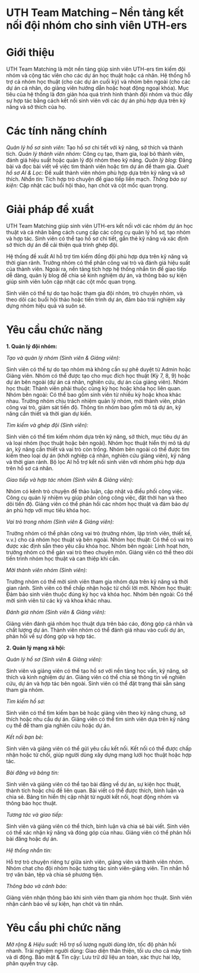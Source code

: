 # UTH Team Matching – Nền tảng kết nối đội nhóm cho sinh viên UTH-ers
# Giới thiệu
UTH Team Matching là một nền tảng giúp sinh viên UTH-ers tìm kiếm đội nhóm và cộng tác viên cho các dự án học thuật hoặc cá nhân. Hệ thống hỗ trợ cả nhóm học thuật (cho các dự án cuối kỳ) và nhóm bên ngoài (cho các dự án cá nhân, do giảng viên hướng dẫn hoặc hoạt động ngoại khóa). Mục tiêu của hệ thống là đơn giản hóa quá trình hình thành đội nhóm và thúc đẩy sự hợp tác bằng cách kết nối sinh viên với các dự án phù hợp dựa trên kỹ năng và sở thích của họ.

# Các tính năng chính
*Quản lý hồ sơ sinh viên:*
Tạo hồ sơ chi tiết với kỹ năng, sở thích và thành tích.
*Quản lý thành viên nhóm:* 
Công cụ tạo, tham gia, loại bỏ thành viên, đánh giá hiệu suất hoặc quản lý đội nhóm theo kỹ năng.
*Quản lý blog:*
Đăng bài và đọc bài viết về việc tìm thành viên hoặc tìm dự án để tham gia.
*Quét hồ sơ AI & Lọc:*
Đề xuất thành viên nhóm phù hợp dựa trên kỹ năng và sở thích.
*Nhắn tin:*
Tích hợp trò chuyện để giao tiếp liền mạch.
*Thông báo sự kiện:*
Cập nhật các buổi hội thảo, hạn chót và cột mốc quan trọng.

# Giải pháp đề xuẩt
UTH Team Matching giúp sinh viên UTH-ers kết nối với các nhóm dự án học thuật và cá nhân bằng cách cung cấp các công cụ quản lý hồ sơ, tạo nhóm và hợp tác. Sinh viên có thể tạo hồ sơ chi tiết, gắn thẻ kỹ năng và xác định sở thích dự án để cải thiện quá trình ghép đội.

Hệ thống đề xuất AI hỗ trợ tìm kiếm đồng đội phù hợp dựa trên kỹ năng và thời gian rảnh. Trưởng nhóm có thể phân công vai trò và đánh giá hiệu suất của thành viên. Ngoài ra, nền tảng tích hợp hệ thống nhắn tin để giao tiếp dễ dàng, quản lý blog để chia sẻ kinh nghiệm dự án, và thông báo sự kiện giúp sinh viên luôn cập nhật các cột mốc quan trọng.

Sinh viên có thể tự do tạo hoặc tham gia đội nhóm, trò chuyện nhóm, và theo dõi các buổi hội thảo hoặc tiến trình dự án, đảm bảo trải nghiệm xây dựng nhóm hiệu quả và suôn sẻ.

# Yêu cầu chức năng
**1. Quản lý đội nhóm:**

*Tạo và quản lý nhóm (Sinh viên & Giảng viên):*

Sinh viên có thể tự do tạo nhóm mà không cần sự phê duyệt từ Admin hoặc Giảng viên.
Nhóm có thể được tạo cho mục đích học thuật (Kỳ 7, 8, 9) hoặc dự án bên ngoài (dự án cá nhân, nghiên cứu, dự án của giảng viên).
Nhóm học thuật: Thành viên phải thuộc cùng kỳ học hoặc khóa học liên quan.
Nhóm bên ngoài: Có thể bao gồm sinh viên từ nhiều kỳ hoặc khoa khác nhau.
Trưởng nhóm chịu trách nhiệm quản lý nhóm, mời thành viên, phân công vai trò, giám sát tiến độ.
Thông tin nhóm bao gồm mô tả dự án, kỹ năng cần thiết và thời gian dự kiến.

*Tìm kiếm và ghép đội (Sinh viên):*

Sinh viên có thể tìm kiếm nhóm dựa trên kỹ năng, sở thích, mục tiêu dự án và loại nhóm (học thuật hoặc bên ngoài).
Nhóm học thuật hiển thị mô tả dự án, kỹ năng cần thiết và vai trò còn trống.
Nhóm bên ngoài có thể được tìm kiếm theo loại dự án (khởi nghiệp cá nhân, nghiên cứu giảng viên), kỹ năng và thời gian rảnh.
Bộ lọc AI hỗ trợ kết nối sinh viên với nhóm phù hợp dựa trên hồ sơ cá nhân.

*Giao tiếp và hợp tác nhóm (Sinh viên & Giảng viên):*

Nhóm có kênh trò chuyện để thảo luận, cập nhật và điều phối công việc.
Công cụ quản lý nhiệm vụ giúp phân công công việc, đặt thời hạn và theo dõi tiến độ.
Giảng viên có thể phản hồi các nhóm học thuật và đảm bảo dự án phù hợp với mục tiêu khóa học.

*Vai trò trong nhóm (Sinh viên & Giảng viên):*

Trưởng nhóm có thể phân công vai trò (trưởng nhóm, lập trình viên, thiết kế, v.v.) cho cả nhóm học thuật và bên ngoài.
Nhóm học thuật: Có thể có vai trò được xác định sẵn theo yêu cầu khóa học.
Nhóm bên ngoài: Linh hoạt hơn, trưởng nhóm có thể gán vai trò theo chuyên môn.
Giảng viên có thể theo dõi tiến trình nhóm học thuật và can thiệp khi cần.

*Mời thành viên nhóm (Sinh viên):*

Trưởng nhóm có thể mời sinh viên tham gia nhóm dựa trên kỹ năng và thời gian rảnh.
Sinh viên có thể chấp nhận hoặc từ chối lời mời.
Nhóm học thuật: Đảm bảo sinh viên thuộc đúng kỳ học và khóa học.
Nhóm bên ngoài: Có thể mời sinh viên từ các kỳ và khoa khác nhau.

*Đánh giá nhóm (Sinh viên & Giảng viên):*

Giảng viên đánh giá nhóm học thuật dựa trên báo cáo, đóng góp cá nhân và chất lượng dự án.
Thành viên nhóm có thể đánh giá nhau vào cuối dự án, phản hồi về sự đóng góp và hợp tác.

**2. Quản lý mạng xã hội:**

*Quản lý hồ sơ (Sinh viên & Giảng viên):*

Sinh viên và giảng viên có thể tạo hồ sơ với nền tảng học vấn, kỹ năng, sở thích và kinh nghiệm dự án.
Giảng viên có thể chia sẻ thông tin về nghiên cứu, dự án và hợp tác bên ngoài.
Sinh viên có thể đặt trạng thái sẵn sàng tham gia nhóm.

*Tìm kiếm hồ sơ:*

Sinh viên có thể tìm kiếm bạn bè hoặc giảng viên theo kỹ năng chung, sở thích hoặc nhu cầu dự án.
Giảng viên có thể tìm sinh viên dựa trên kỹ năng cụ thể để tham gia nghiên cứu hoặc dự án.

*Kết nối bạn bè:*

Sinh viên và giảng viên có thể gửi yêu cầu kết nối.
Kết nối có thể được chấp nhận hoặc từ chối, giúp người dùng xây dựng mạng lưới học thuật hoặc hợp tác.

*Bài đăng và bảng tin:*

Sinh viên và giảng viên có thể tạo bài đăng về dự án, sự kiện học thuật, thành tích hoặc chủ đề liên quan.
Bài viết có thể được thích, bình luận và chia sẻ.
Bảng tin hiển thị cập nhật từ người kết nối, hoạt động nhóm và thông báo học thuật.

*Tương tác và giao tiếp:*

Sinh viên và giảng viên có thể thích, bình luận và chia sẻ bài viết.
Sinh viên có thể xác nhận kỹ năng và đóng góp của nhau.
Giảng viên có thể phản hồi bài đăng hoặc dự án.

*Hệ thống nhắn tin:*

Hỗ trợ trò chuyện riêng tư giữa sinh viên, giảng viên và thành viên nhóm.
Nhóm chat cho đội nhóm hoặc tương tác sinh viên-giảng viên.
Tin nhắn hỗ trợ văn bản, tệp và chia sẻ phương tiện.

*Thông báo và cảnh báo:*

Giảng viên nhận thông báo khi sinh viên tham gia nhóm học thuật.
Sinh viên nhận cảnh báo về sự kiện, hạn chót và tin nhắn.

# Yêu cầu phi chức năng
*Mở rộng & Hiệu suất:*
Hỗ trợ số lượng người dùng lớn, tốc độ phản hồi nhanh.
Trải nghiệm người dùng: Giao diện thân thiện, tối ưu cho cả máy tính và di động.
Bảo mật & Tin cậy: Lưu trữ dữ liệu an toàn, xác thực hai lớp, phân quyền truy cập.
